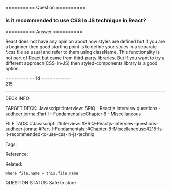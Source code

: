 ========== Question ==========  

### Is it recommended to use CSS In JS technique in React?  

========== Answer ==========  

React does not have any opinion about how styles are defined but if you are a
beginner then good starting point is to define your styles in a separate \*.css
file as usual and refer to them using className. This functionality is not part
of React but came from third-party libraries. But If you want to try a different
approach(CSS-In-JS) then styled-components library is a good option.

========== Id ==========  
215

---

DECK INFO

TARGET DECK: Javascript::Interview::SRIQ - Reactjs interview questions - sudheer jonna::Part I - Fundamentals::Chapter 8 - Miscellaneous

FILE TAGS: #Javascript::#Interview::#SRIQ-Reactjs-interview-questions-sudheer-jonna::#Part-I-Fundamentals::#Chapter-8-Miscellaneous::#215-Is-it-recommended-to-use-css-in-js-techniq

Tags:

Reference:

Related:

```dataview
where file.name = this.file.name
```
QUESTION STATUS: Safe to store
